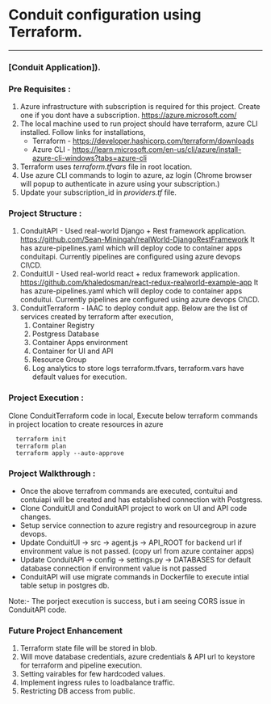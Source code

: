 # **Conduit configuration using Terraform.**
------
### [Conduit Application]).

### **Pre Requisites :**

1. Azure infrastructure with subscription is required for this project. Create one if you dont have a subscription. https://azure.microsoft.com/
2. The local machine used to run project should have terraform, azure CLI installed. 
   Follow links for installations,
   - Terraform - https://developer.hashicorp.com/terraform/downloads
   - Azure CLI - https://learn.microsoft.com/en-us/cli/azure/install-azure-cli-windows?tabs=azure-cli
3. Terraform uses *terraform.tfvars* file in root location.
4. Use azure CLI commands to login to azure,
  az login
  (Chrome browser will popup to authenticate in azure using your subscription.)
6. Update your subscription_id in *providers.tf* file.

### **Project Structure :**

1. ConduitAPI - Used real-world Django + Rest framework application. https://github.com/Sean-Miningah/realWorld-DjangoRestFramework
   It has azure-pipelines.yaml which will deploy code to container apps conduitapi. Currently pipelines are configured using azure devops CI\CD.
2. ConduitUI - Used real-world react + redux framework application. https://github.com/khaledosman/react-redux-realworld-example-app
   It has azure-pipelines.yaml which will deploy code to container apps conduitui. Currently pipelines are configured using azure devops CI\CD.
3. ConduitTerraform - IAAC to deploy conduit app. Below are the list of services created by terraform after execution,
   1. Container Registry 
   2. Postgress Database
   3. Container Apps environment
   4. Container for UI and API
   5. Resource Group
   6. Log analytics to store logs
   terraform.tfvars, terraform.vars have default values for execution.

### **Project Execution :**
Clone ConduitTerraform code in local, Execute below terraform commands in project location to create resources in azure
``` 
  terraform init
  terraform plan
  terraform apply --auto-approve

```
### **Project Walkthrough :**
- Once the above terrafrom commands are executed, contuitui and contuiapi will be created and has established connection with Postgress.
- Clone ConduitUI and ConduitAPI project to work on UI and API code changes.
- Setup service connection to azure registry and resourcegroup in azure devops.
- Update ConduitUI -> src -> agent.js -> API_ROOT for backend url if environment value is not passed. (copy url from azure container apps)
- Update ConduitAPI -> config -> settings.py -> DATABASES for default database connection if environment value is not passed
- ConduitAPI will use migrate commands in Dockerfile to execute intial table setup in postgres db.

Note:- The porject execution is success, but i am seeing CORS issue in ConduitAPI code.

### **Future Project Enhancement**

1. Terraform state file will be stored in blob.
2. Will move database credentials, azure credentials & API url to keystore for terraform and pipeline execution.
3. Setting vairables for few hardcoded values.
4. Implement ingress rules to loadbalance traffic.
5. Restricting DB access from public.

